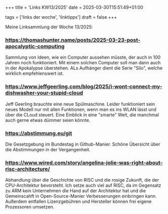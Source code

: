 +++
title = 'Links KW13/2025'
date = 2025-03-30T15:51:49+01:00

tags = ['links der woche', 'linktipps']
draft = false
+++

Meine Linksammlung der Woche 13/2025:

### https://thomashunter.name/posts/2025-03-23-post-apocalyptic-computing
Sammlung von Ideen, wie ein Computer aussehen müsste, der auch in 100 Jahren noch funktioniert. Mit einem solchen Computer soll man dann auch in der Apokalypse überstehen. ALs Aufhänger dient die Serie "Silo", welche wirklich empfehlenswert ist.

### https://www.jeffgeerling.com/blog/2025/i-wont-connect-my-dishwasher-your-stupid-cloud
Jeff Geerling brauchte eine neue Spülmaschine. Leider funktioniert sein neues Modell nur mit allen Funktionen, wenn man es ins WLAN lässt und über die CLoud steuert. Eine Einblick in eine "smarte" Welt, die manchmal auch gerne etwas dümmer seien könnte.

### https://abstimmung.eu/git
Die Gesetzgebung im Bundestag in Github-Manier. Schöne Übersicht über die Abstimmungen in der Vergangenheit.

### https://www.wired.com/story/angelina-jolie-was-right-about-risc-architecture/
Abhandlung über die Geschichte von RISC und die rosige Zukunft, die der CPU-Architektur bevorsteht. Ich setze auch viel auf RISC, da im Gegensatz zu ARM kein Unternehmen die Hand auf der Architektur hat und die Gemeinscahft in Open-Source-Manier Verbesserungen einbringen kann. Außerdem entfallen Lizenzgebühren und Hersteller können frei eigene Prozessoren umsetzen.
